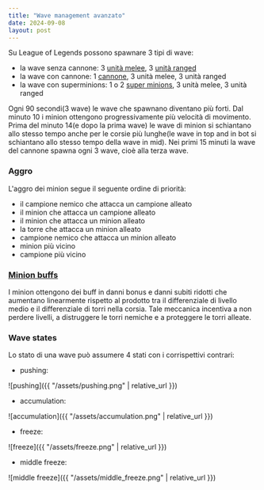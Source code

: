 ```yaml
---
title: "Wave management avanzato"
date: 2024-09-08
layout: post
---
```


Su League of Legends possono spawnare 3 tipi di wave:
- la wave senza cannone: 3 [unità melee](https://leagueoflegends.fandom.com/wiki/Melee_minion), 3 [unità ranged](https://leagueoflegends.fandom.com/wiki/Caster_minion)
- la wave con cannone: 1 [cannone](https://leagueoflegends.fandom.com/wiki/Siege_minion), 3 unità melee, 3 unità ranged
- la wave con superminions: 1 o 2 [super minions](https://leagueoflegends.fandom.com/wiki/Super_minion), 3 unità melee, 3 unità ranged

Ogni 90 secondi(3 wave) le wave che spawnano diventano più forti. Dal minuto 10 i minion ottengono progressivamente più velocità di movimento. Prima del minuto 14(e dopo la prima wave) le wave di minion si schiantano allo stesso tempo anche per le corsie più lunghe(le wave in top and in bot si schiantano allo stesso tempo della wave in mid). Nei primi 15 minuti la wave del cannone spawna ogni 3 wave, cioè alla terza wave.

### Aggro

L'aggro dei minion segue il seguente ordine di priorità:
- il campione nemico che attacca un campione alleato
- il minion che attacca un campione alleato
- il minion che attacca un minion alleato
- la torre che attacca un minion alleato
- campione nemico che attacca un minion alleato
- minion più vicino
- campione più vicino

### [Minion buffs](https://leagueoflegends.fandom.com/wiki/Minion_(League_of_Legends)#Buffs)

I minion ottengono dei buff in danni bonus e danni subiti ridotti che aumentano linearmente rispetto al prodotto tra il differenziale di livello medio e il differenziale di torri nella corsia. Tale meccanica incentiva a non perdere livelli, a distruggere le torri nemiche e a proteggere le torri alleate.


### Wave states

Lo stato di una wave può assumere 4 stati con i corrispettivi contrari:
- pushing:

![pushing]({{ "/assets/pushing.png" | relative_url }})
- accumulation:

![accumulation]({{ "/assets/accumulation.png" | relative_url }})
- freeze:

![freeze]({{ "/assets/freeze.png" | relative_url }})
- middle freeze:

![middle freeze]({{ "/assets/middle_freeze.png" | relative_url }})
